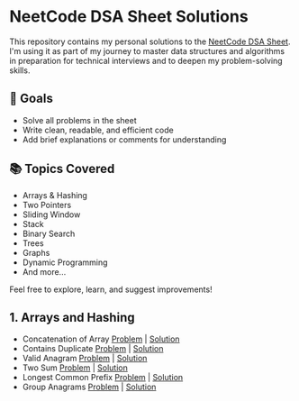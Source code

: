 # NeetCode DSA Sheet Solutions

This repository contains my personal solutions to the [NeetCode DSA Sheet](https://neetcode.io/). I'm using it as part of my journey to master data structures and algorithms in preparation for technical interviews and to deepen my problem-solving skills.

## 🚀 Goals
- Solve all problems in the sheet
- Write clean, readable, and efficient code
- Add brief explanations or comments for understanding

## 📚 Topics Covered
- Arrays & Hashing
- Two Pointers
- Sliding Window
- Stack
- Binary Search
- Trees
- Graphs
- Dynamic Programming
- And more...

Feel free to explore, learn, and suggest improvements!


## 1. Arrays and Hashing

- Concatenation of Array [Problem](https://leetcode.com/problems/concatenation-of-array/description/) | [Solution](/Arrays%20and%20Hashing/Solution.java)
- Contains Duplicate [Problem](https://leetcode.com/problems/contains-duplicate/description/) | [Solution](/Arrays%20and%20Hashing/Solution2.java)
- Valid Anagram [Problem](https://leetcode.com/problems/valid-anagram/description/) | [Solution](/Arrays%20and%20Hashing/Solution3.java)
- Two Sum [Problem](https://leetcode.com/problems/two-sum/description/) | [Solution](/Arrays%20and%20Hashing/Solution4.java)
- Longest Common Prefix [Problem](https://leetcode.com/problems/longest-common-prefix/description/) | [Solution](/Arrays%20and%20Hashing/Solution5.java)
- Group Anagrams [Problem](https://leetcode.com/problems/group-anagrams/description/) | [Solution](/Arrays%20and%20Hashing/Solution6.java)